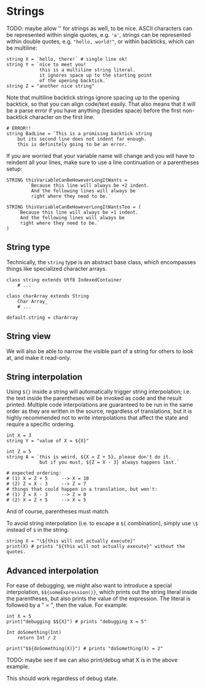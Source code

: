 # Strings

TODO: maybe allow '' for strings as well, to be nice.
ASCII characters can be represented within single quotes, e.g. `'a'`,
strings can be represented within double quotes, e.g. `"hello, world!"`,
or within backticks, which can be multiline:

```
string X = `hello, there!` # single line ok!
string Y = `nice to meet you!
            this is a multiline string literal.
            it ignores space up to the starting point
            of the opening backtick.`
string Z = "another nice string"
```

Note that multiline backtick strings ignore spacing up to the opening
backtick, so that you can align code/text easily.  That also means
that it will be a parse error if you have anything (besides space)
before the first non-backtick character on the first line.

```
# ERROR!!
string BadLine = `This is a promising backtick string
    but its second line does not indent far enough.
    this is definitely going to be an error.`
```

If you are worried that your variable name will change and you
will have to reindent all your lines, make sure to use a line
continuation or a parentheses setup:

```
STRING thisVariableCanBeHoweverLongItWants =
        `Because this line will always be +2 indent.
         And the following lines will always be
         right where they need to be.`

STRING thisVariableCanBeHoweverLongItWantsToo = (
    `Because this line will always be +1 indent.
     And the following lines will always be
     right where they need to be.`
)
```

## String type

Technically, the `string` type is an abstract base class, which
encompasses things like specialized character arrays.

```
class string extends Utf8 IndexedContainer
    # ...

class charArray extends String
    Char Array_
    # ...

default.string = charArray
```

## String view

We will also be able to narrow the visible part of a string for
others to look at, and make it read-only.

## String interpolation

Using `${}` inside a string will automatically trigger string interpolation;
i.e. the text inside the parentheses will be invoked as code and the result printed.
Multiple code interpolations are guaranteed to be run in the same order as they
are written in the source, regardless of translations, but it is
highly recommended not to write interpolations that affect the 
state and require a specific ordering.

```
int X = 3
string Y = "value of X = ${X}"

int Z = 5
string A = `this is weird, ${X = Z + 5}, please don't do it.
            but if you must, ${Z = X - 3} always happens last.`

# expected ordering:
# (1) X = Z + 5     --> X = 10
# (2) Z = X - 3     --> Z = 7
# things that could happen in a translation, but won't:
# (1) Z = X - 3     --> Z = 0
# (2) X = Z + 5     --> X = 5
```

And of course, parentheses must match.

To avoid string interpolation (i.e. to escape a `${` combination),
simply use `\$` instead of `$` in the string.

```
string X = "\${this will not actually execute}"
print(X) # prints "${this will not actually execute}" without the quotes.
```

## Advanced interpolation

For ease of debugging, we might also want to introduce a special
interpolation, `$${someExpression()}`, which prints out the string
literal inside the parentheses, but also prints the value of the
expression.  The literal is followed by a " = ", then the value.
For example:

```
int X = 5
print("debugging $${X}") # prints "debugging X = 5"

Int doSomething(Int)
    return Int / 2

print("$${doSomething(X)}") # prints "doSomething(X) = 2"
```
TODO: maybe see if we can also print/debug what X is in the above example.

This should work regardless of debug state.
